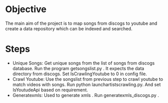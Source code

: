 # Objective
The main aim of the project is to map songs from discogs to youtube and create a data repository which can be indexed and searched.


# Steps

- Unique Songs: Get unique songs from the list of songs from discogs database. Run the program getsongslist.py . It expects the data directory from discogs. Set IsCrawlingYoutube to 0 in config file.
- Crawl Youtube: Use the songslist from previous step to crawl youtube to match videos with songs. Run python launchartistscrawling.py. And set IsYoutudeApi based on requirement.
- Generatexmls: Used to generate xmls . Run generatexmls_discogs.py .
